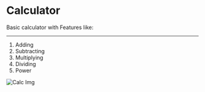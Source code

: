 # Calculator

Basic calculator with Features like:
____________________________________
1. Adding
2. Subtracting
3. Multiplying 
4. Dividing 
5. Power


![Calc Img](https://i.ibb.co/GnrvJgX/calc.png)
